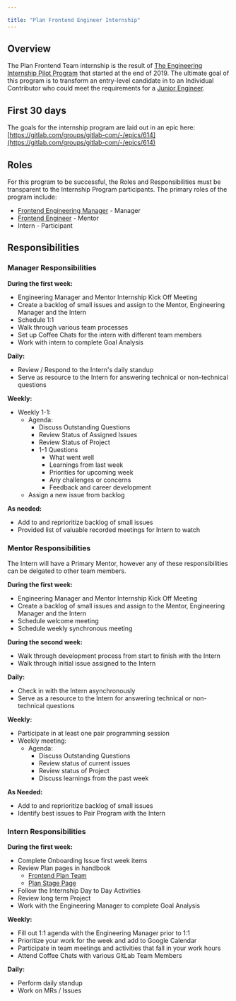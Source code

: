 ```yaml
---

title: "Plan Frontend Engineer Internship"
---
```








## Overview

The Plan Frontend Team internship is the result of [The Engineering Internship Pilot Program](/handbook/engineering/internships/) that started at the end of 2019. The ultimate goal of this program is to transform an entry-level candidate in to an Individual Contributor who could meet the requirements for a [Junior Engineer](/job-families/engineering/development/frontend/junior/).

## First 30 days

The goals for the internship program are laid out in an epic here: [https://gitlab.com/groups/gitlab-com/-/epics/614](https://gitlab.com/groups/gitlab-com/-/epics/614)

## Roles

For this program to be successful, the Roles and Responsibilities must be transparent to the Internship Program participants. The primary roles of the program include:

- [Frontend Engineering Manager](/job-families/engineering/backend-engineer/#backend-manager-engineering) - Manager
- [Frontend Engineer](/job-families/engineering/development/frontend/) - Mentor
- Intern - Participant

## Responsibilities

### Manager Responsibilities

**During the first week:**

- Engineering Manager and Mentor Internship Kick Off Meeting
- Create a backlog of small issues and assign to the Mentor, Engineering Manager and the Intern
- Schedule 1:1
- Walk through various team processes
- Set up Coffee Chats for the intern with different team members
- Work with intern to complete Goal Analysis

**Daily:**

- Review / Respond to the Intern's daily standup
- Serve as resource to the Intern for answering technical or non-technical questions

**Weekly:**

- Weekly 1-1:
  - Agenda:
    - Discuss Outstanding Questions
    - Review Status of Assigned Issues
    - Review Status of Project
    - 1-1 Questions
      - What went well
      - Learnings from last week
      - Priorities for upcoming week
      - Any challenges or concerns
      - Feedback and career development
  - Assign a new issue from backlog

**As needed:**

- Add to and reprioritize backlog of small issues
- Provided list of valuable recorded meetings for Intern to watch

### Mentor Responsibilities

The Intern will have a Primary Mentor, however any of these responsibilities can be delgated to other team members.

**During the first week:**

- Engineering Manager and Mentor Internship Kick Off Meeting
- Create a backlog of small issues and assign to the Mentor, Engineering Manager and the Intern
- Schedule welcome meeting
- Schedule weekly synchronous meeting

**During the second week:**

- Walk through development process from start to finish with the Intern
- Walk through initial issue assigned to the Intern

**Daily:**

- Check in with the Intern asynchronously
- Serve as a resource to the Intern for answering technical or non-technical questions

**Weekly:**

- Participate in at least one pair programming session
- Weekly meeting:
  - Agenda:
    - Discuss Outstanding Questions
    - Review status of current issues
    - Review status of Project
    - Discuss learnings from the past week

**As Needed:**

- Add to and reprioritize backlog of small issues
- Identify best issues to Pair Program with the Intern

### Intern Responsibilities

**During the first week:**

- Complete Onboarding Issue first week items
- Review Plan pages in handbook
  - [Frontend Plan Team](/handbook/engineering/development/dev/plan/project-management/)
  - [Plan Stage Page](https://about.gitlab.com/stages-devops-lifecycle/plan/)
- Follow the Internship Day to Day Activities
- Review long term Project
- Work with the Engineering Manager to complete Goal Analysis

**Weekly:**

- Fill out 1:1 agenda with the Engineering Manager prior to 1:1
- Prioritize your work for the week and add to Google Calendar
- Participate in team meetings and activities that fall in your work hours
- Attend Coffee Chats with various GitLab Team Members

**Daily:**

- Perform daily standup
- Work on MRs / Issues
